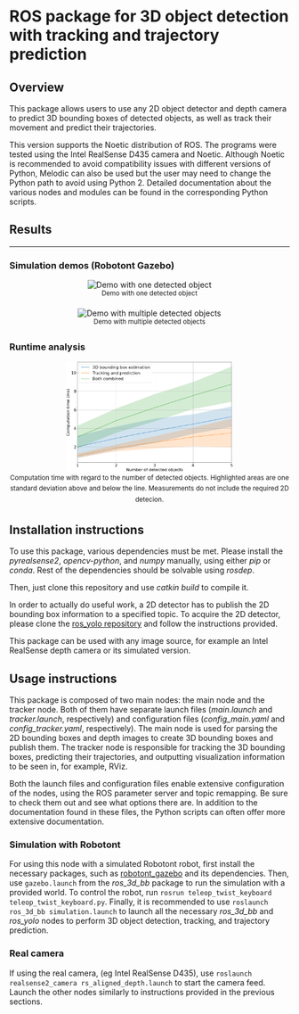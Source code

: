 # ROS package for 3D object detection with tracking and trajectory prediction

## Overview
This package allows users to use any 2D object detector and depth camera to predict 3D bounding boxes of detected objects, as well as track their movement and predict their trajectories.

This version supports the Noetic distribution of ROS. The programs were tested using the Intel RealSense D435 camera and Noetic. Although Noetic is recommended to avoid compatibility issues with different versions of Python, Melodic can also be used but the user may need to change the Python path to avoid using Python 2. Detailed documentation about the various nodes and modules can be found in the corresponding Python scripts.

## Results
---
### Simulation demos (Robotont Gazebo)
<p align="center">
    <img src="media/ros_3d_bb_demo_1.gif" width="300" alt="Demo with one detected object" />
    <br>
    <sup>Demo with one detected object</sup>
</p>

<p align="center">
    <img src="media/ros_3d_bb_demo_2.gif" width="300" alt="Demo with multiple detected objects" />
    <br>
    <sup>Demo with multiple detected objects</sup>
</div>

### Runtime analysis
<p align="center">
    <img src="media/computation.png" width="300" alt="Demo with multiple detected objects" />
    <br>
    <sup>Computation time with regard to the number of detected objects. Highlighted areas are one standard deviation above and below the line. Measurements do not include the required 2D detecion.</sup>
</div>

## Installation instructions
To use this package, various dependencies must be met. Please install the _pyrealsense2_, _opencv-python_, and _numpy_ manually, using either _pip_ or _conda_. Rest of the dependencies should be solvable using _rosdep_.

Then, just clone this repository and use _catkin build_ to compile it.

In order to actually do useful work, a 2D detector has to publish the 2D bounding box information to a specified topic. To acquire the 2D detector, please clone the [ros_yolo repository](https://github.com/Jyrijoul/ros_yolo) and follow the instructions provided.

This package can be used with any image source, for example an Intel RealSense depth camera or its simulated version. 

## Usage instructions

This package is composed of two main nodes: the main node and the tracker node. Both of them have separate launch files (_main.launch_ and _tracker.launch_, respectively) and configuration files (_config_main.yaml_ and _config_tracker.yaml_, respectively). The main node is used for parsing the 2D bounding boxes and depth images to create 3D bounding boxes and publish them. The tracker node is responsible for tracking the 3D bounding boxes, predicting their trajectories, and outputting visualization information to be seen in, for example, RViz.

Both the launch files and configuration files enable extensive configuration of the nodes, using the ROS parameter server and topic remapping. Be sure to check them out and see what options there are. In addition to the documentation found in these files, the Python scripts can often offer more extensive documentation.

### Simulation with Robotont
For using this node with a simulated Robotont robot, first install the necessary packages, such as [robotont_gazebo](https://github.com/robotont/robotont_gazebo) and its dependencies. Then, use ```gazebo.launch``` from the _ros_3d_bb_ package to run the simulation with a provided world. To control the robot, run ```rosrun teleop_twist_keyboard teleop_twist_keyboard.py```. Finally, it is recommended to use ```roslaunch ros_3d_bb simulation.launch``` to launch all the necessary _ros_3d_bb_ and _ros_yolo_ nodes to perform 3D object detection, tracking, and trajectory prediction.

### Real camera
If using the real camera, (eg Intel RealSense D435), use ```roslaunch realsense2_camera rs_aligned_depth.launch``` to start the camera feed. Launch the other nodes similarly to instructions provided in the previous sections.
